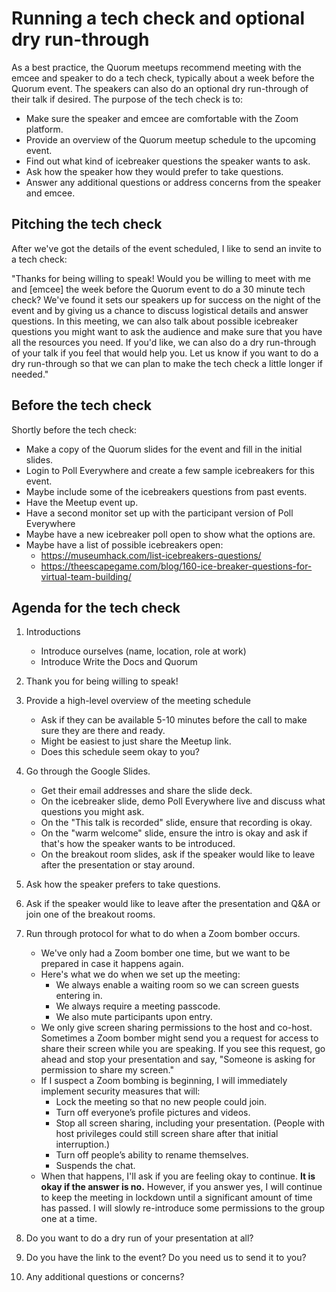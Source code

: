 # Running a tech check and optional dry run-through

As a best practice, the Quorum meetups recommend meeting with the emcee and speaker to do a tech check, typically about a week before the Quorum event.
The speakers can also do an optional dry run-through of their talk if desired.
The purpose of the tech check is to:

- Make sure the speaker and emcee are comfortable with the Zoom platform.
- Provide an overview of the Quorum meetup schedule to the upcoming event.
- Find out what kind of icebreaker questions the speaker wants to ask.
- Ask how the speaker how they would prefer to take questions.
- Answer any additional questions or address concerns from the speaker and emcee.


## Pitching the tech check

After we've got the details of the event scheduled, I like to send an invite to a tech check:

"Thanks for being willing to speak! Would you be willing to meet with me and [emcee] the week before the Quorum event to do a 30 minute tech check?
We've found it sets our speakers up for success on the night of the event and by giving us a chance to discuss logistical details and answer questions.
In this meeting, we can also talk about possible icebreaker questions you might want to ask the audience and make sure that you have all the resources you need.
If you'd like, we can also do a dry run-through of your talk if you feel that would help you.
Let us know if you want to do a dry run-through so that we can plan to make the tech check a little longer if needed."



## Before the tech check

Shortly before the tech check:

- Make a copy of the Quorum slides for the event and fill in the initial slides.
- Login to Poll Everywhere and create a few sample icebreakers for this event.
- Maybe include some of the icebreakers questions from past events.
- Have the Meetup event up.
- Have a second monitor set up with the participant version of Poll Everywhere
- Maybe have a new icebreaker poll open to show what the options are.
- Maybe have a list of possible icebreakers open:
  - https://museumhack.com/list-icebreakers-questions/
  - https://theescapegame.com/blog/160-ice-breaker-questions-for-virtual-team-building/


## Agenda for the tech check

1. Introductions
   - Introduce ourselves (name, location, role at work)
   - Introduce Write the Docs and Quorum

2. Thank you for being willing to speak!

3. Provide a high-level overview of the meeting schedule
   - Ask if they can be available 5-10 minutes before the call to make sure they are there and ready.
   - Might be easiest to just share the Meetup link.
   - Does this schedule seem okay to you?

4. Go through the Google Slides.
   - Get their email addresses and share the slide deck.
   - On the icebreaker slide, demo Poll Everywhere live and discuss what questions you might ask.
   - On the "This talk is recorded" slide, ensure that recording is okay.
   - On the "warm welcome" slide, ensure the intro is okay and ask if that's how the speaker wants to be introduced.
   - On the breakout room slides, ask if the speaker would like to leave after the presentation or stay around.

5. Ask how the speaker prefers to take questions.

6. Ask if the speaker would like to leave after the presentation and Q&A or join one of the breakout rooms.

7. Run through protocol for what to do when a Zoom bomber occurs.
   - We've only had a Zoom bomber one time, but we want to be prepared in case it happens again.
   - Here's what we do when we set up the meeting:
     - We always enable a waiting room so we can screen guests entering in.
     - We always require a meeting passcode.
     - We also mute participants upon entry.
   - We only give screen sharing permissions to the host and co-host. Sometimes a Zoom bomber might send you a request for access to share their screen while you are speaking. If you see this request, go ahead and stop your presentation and say, "Someone is asking for permission to share my screen."
   - If I suspect a Zoom bombing is beginning, I will immediately implement security measures that will:
     - Lock the meeting so that no new people could join.
     - Turn off everyone’s profile pictures and videos.
     - Stop all screen sharing, including your presentation. (People with host privileges could still screen share after that initial interruption.)
     - Turn off people’s ability to rename themselves.
     - Suspends the chat.
   - When that happens, I'll ask if you are feeling okay to continue. **It is okay if the answer is no.** However, if you answer yes, I will continue to keep the meeting in lockdown until a significant amount of time has passed. I will slowly re-introduce some permissions to the group one at a time.

8. Do you want to do a dry run of your presentation at all?

9. Do you have the link to the event? Do you need us to send it to you?

10. Any additional questions or concerns?
